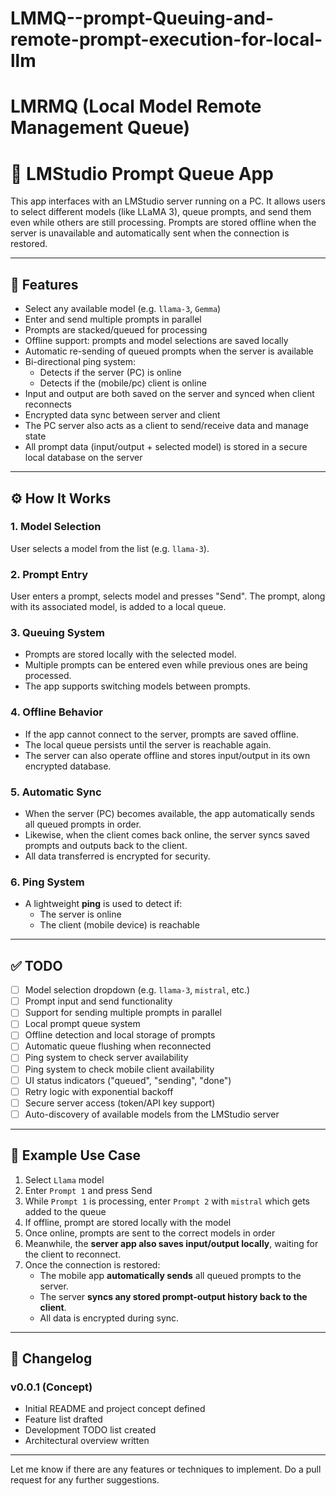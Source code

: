 # LMMQ--prompt-Queuing-and-remote-prompt-execution-for-local-llm
# LMRMQ (Local Model Remote Management Queue)
# 📱 LMStudio Prompt Queue App

This app interfaces with an LMStudio server running on a PC. It allows users to select different models (like LLaMA 3), queue prompts, and send them even while others are still processing. Prompts are stored offline when the server is unavailable and automatically sent when the connection is restored.

---

## 🧠 Features

- Select any available model (e.g. `llama-3`, `Gemma`)
- Enter and send multiple prompts in parallel
- Prompts are stacked/queued for processing
- Offline support: prompts and model selections are saved locally
- Automatic re-sending of queued prompts when the server is available
- Bi-directional ping system:
  - Detects if the server (PC) is online
  - Detects if the (mobile/pc) client is online
- Input and output are both saved on the server and synced when client reconnects
- Encrypted data sync between server and client
- The PC server also acts as a client to send/receive data and manage state
- All prompt data (input/output + selected model) is stored in a secure local database on the server

---

## ⚙️ How It Works

### 1. Model Selection

User selects a model from the list (e.g. `llama-3`).

### 2. Prompt Entry

User enters a prompt, selects model and presses "Send". The prompt, along with its associated model, is added to a local queue.

### 3. Queuing System

- Prompts are stored locally with the selected model.
- Multiple prompts can be entered even while previous ones are being processed.
- The app supports switching models between prompts.

### 4. Offline Behavior

- If the app cannot connect to the server, prompts are saved offline.
- The local queue persists until the server is reachable again.
- The server can also operate offline and stores input/output in its own encrypted database.


### 5. Automatic Sync

- When the server (PC) becomes available, the app automatically sends all queued prompts in order.
- Likewise, when the client comes back online, the server syncs saved prompts and outputs back to the client.
- All data transferred is encrypted for security.

### 6. Ping System

- A lightweight **ping** is used to detect if:
  - The server is online
  - The client (mobile device) is reachable

---

## ✅ TODO

- [ ] Model selection dropdown (e.g. `llama-3`, `mistral`, etc.)
- [ ] Prompt input and send functionality
- [ ] Support for sending multiple prompts in parallel
- [ ] Local prompt queue system
- [ ] Offline detection and local storage of prompts
- [ ] Automatic queue flushing when reconnected
- [ ] Ping system to check server availability
- [ ] Ping system to check mobile client availability
- [ ] UI status indicators ("queued", "sending", "done")
- [ ] Retry logic with exponential backoff
- [ ] Secure server access (token/API key support)
- [ ] Auto-discovery of available models from the LMStudio server

---

## 📌 Example Use Case

1. Select `Llama` model  
2. Enter `Prompt 1` and press Send  
3. While `Prompt 1` is processing, enter `Prompt 2` with `mistral` which gets added to the queue
4. If offline, prompt are stored locally with the model  
5. Once online, prompts are sent to the correct models in order
5. Meanwhile, the **server app also saves input/output locally**, waiting for the client to reconnect.
6. Once the connection is restored:
   - The mobile app **automatically sends** all queued prompts to the server.
   - The server **syncs any stored prompt-output history back to the client**.
   - All data is encrypted during sync.

---

## 📝 Changelog

### v0.0.1 (Concept)
- Initial README and project concept defined
- Feature list drafted
- Development TODO list created
- Architectural overview written

---

Let me know if there are any features or techniques to implement. Do a pull request for any further suggestions.
